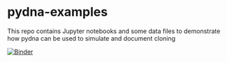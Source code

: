 # pydna-examples
This repo contains Jupyter notebooks and some data files to demonstrate how pydna can be used to simulate and document cloning 

[![Binder](http://mybinder.org/badge.svg)](http://mybinder.org:/repo/bjornfjohansson/pydna-examples)